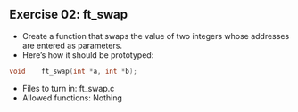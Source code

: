 ## Exercise 02: ft_swap
+ Create a function that swaps the value of two integers whose addresses are entered as parameters.
+ Here’s how it should be prototyped:
```C
void	ft_swap(int *a, int *b);
```
+ Files to turn in: ft_swap.c
+ Allowed functions: Nothing
